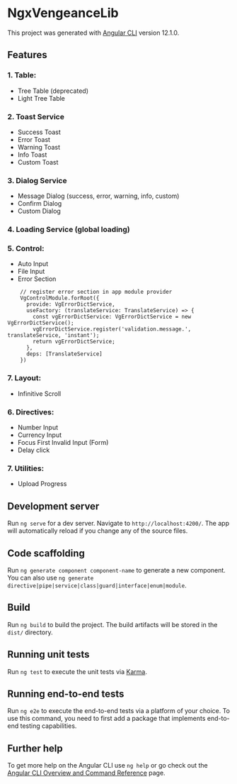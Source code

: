 # NgxVengeanceLib

This project was generated with [Angular CLI](https://github.com/angular/angular-cli) version 12.1.0.

## Features
### 1. Table:

  - Tree Table (deprecated)
  - Light Tree Table

### 2. Toast Service

  - Success Toast
  - Error Toast
  - Warning Toast
  - Info Toast
  - Custom Toast

### 3. Dialog Service

  - Message Dialog (success, error, warning, info, custom)
  - Confirm Dialog
  - Custom Dialog

### 4. Loading Service (global loading)

### 5. Control:

  - Auto Input
  - File Input
  - Error Section
```angular2html
    // register error section in app module provider
    VgControlModule.forRoot({
      provide: VgErrorDictService,
      useFactory: (translateService: TranslateService) => {
        const vgErrorDictService: VgErrorDictService = new VgErrorDictService();
        vgErrorDictService.register('validation.message.', translateService, 'instant');
        return vgErrorDictService;
      },
      deps: [TranslateService]
    })
```

### 7. Layout:

  - Infinitive Scroll

### 6. Directives:

  - Number Input
  - Currency Input
  - Focus First Invalid Input (Form)
  - Delay click

### 7. Utilities:

  - Upload Progress

## Development server

Run `ng serve` for a dev server. Navigate to `http://localhost:4200/`. The app will automatically reload if you change any of the source files.

## Code scaffolding

Run `ng generate component component-name` to generate a new component. You can also use `ng generate directive|pipe|service|class|guard|interface|enum|module`.

## Build

Run `ng build` to build the project. The build artifacts will be stored in the `dist/` directory.

## Running unit tests

Run `ng test` to execute the unit tests via [Karma](https://karma-runner.github.io).

## Running end-to-end tests

Run `ng e2e` to execute the end-to-end tests via a platform of your choice. To use this command, you need to first add a package that implements end-to-end testing capabilities.

## Further help

To get more help on the Angular CLI use `ng help` or go check out the [Angular CLI Overview and Command Reference](https://angular.io/cli) page.

